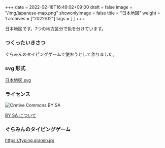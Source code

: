+++
date = 2022-02-18T16:49:02+09:00
draft = false
image = "/img/japanese-map.png"
showonlyimage = false
title = "日本地図"
weight = 1
archives = ["2022/02"]
tags = [
]
+++

日本地図です。7つの地方区分で色を分けています。

<!--more-->

### つくったいきさつ

ぐらみんのタイピングゲームで使おうとして作りました。


### svg 形式

[日本地図.svg](https://github.com/gramin-programming/kids-programming-resource/blob/master/日本地図.svg "日本地図.svg")


### ライセンス
![Cretive Commons BY SA](https://komtmt.files.wordpress.com/2015/04/by-sa.png?w=100)

[BY SA について](https://creativecommons.org/licenses/by-sa/4.0/deed.ja)


### ぐらみんのタイピングゲーム
https://typing.gramin.jp/
